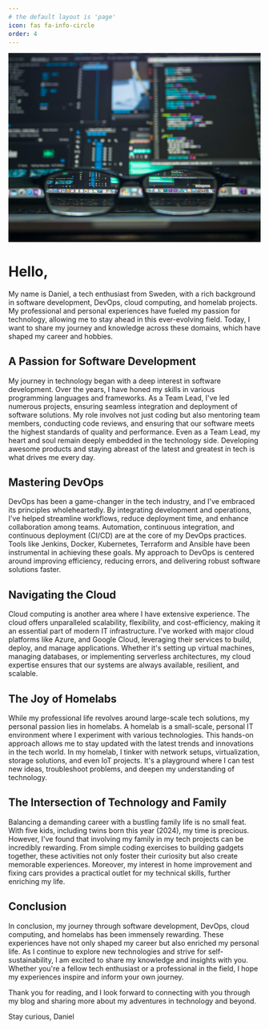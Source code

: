 ```yaml
---
# the default layout is 'page'
icon: fas fa-info-circle
order: 4
---
```


![Desktop View](/assets/img/pages/about/pexels-kevin-ku-92347-577585.jpg)

# Hello,
My name is Daniel, a tech enthusiast from Sweden, with a rich background in software development, DevOps, cloud computing, and homelab projects. My professional and personal experiences have fueled my passion for technology, allowing me to stay ahead in this ever-evolving field. Today, I want to share my journey and knowledge across these domains, which have shaped my career and hobbies.

## A Passion for Software Development

My journey in technology began with a deep interest in software development. Over the years, I have honed my skills in various programming languages and frameworks. As a Team Lead, I've led numerous projects, ensuring seamless integration and deployment of software solutions. My role involves not just coding but also mentoring team members, conducting code reviews, and ensuring that our software meets the highest standards of quality and performance. Even as a Team Lead, my heart and soul remain deeply embedded in the technology side. Developing awesome products and staying abreast of the latest and greatest in tech is what drives me every day.

## Mastering DevOps

DevOps has been a game-changer in the tech industry, and I've embraced its principles wholeheartedly. By integrating development and operations, I've helped streamline workflows, reduce deployment time, and enhance collaboration among teams. Automation, continuous integration, and continuous deployment (CI/CD) are at the core of my DevOps practices. Tools like Jenkins, Docker, Kubernetes, Terraform and Ansible have been instrumental in achieving these goals. My approach to DevOps is centered around improving efficiency, reducing errors, and delivering robust software solutions faster.

## Navigating the Cloud

Cloud computing is another area where I have extensive experience. The cloud offers unparalleled scalability, flexibility, and cost-efficiency, making it an essential part of modern IT infrastructure. I've worked with major cloud platforms like Azure, and Google Cloud, leveraging their services to build, deploy, and manage applications. Whether it's setting up virtual machines, managing databases, or implementing serverless architectures, my cloud expertise ensures that our systems are always available, resilient, and scalable.

## The Joy of Homelabs

While my professional life revolves around large-scale tech solutions, my personal passion lies in homelabs. A homelab is a small-scale, personal IT environment where I experiment with various technologies. This hands-on approach allows me to stay updated with the latest trends and innovations in the tech world. In my homelab, I tinker with network setups, virtualization, storage solutions, and even IoT projects. It's a playground where I can test new ideas, troubleshoot problems, and deepen my understanding of technology.

## The Intersection of Technology and Family

Balancing a demanding career with a bustling family life is no small feat. With five kids, including twins born this year (2024), my time is precious. However, I've found that involving my family in my tech projects can be incredibly rewarding. From simple coding exercises to building gadgets together, these activities not only foster their curiosity but also create memorable experiences. Moreover, my interest in home improvement and fixing cars provides a practical outlet for my technical skills, further enriching my life.

## Conclusion

In conclusion, my journey through software development, DevOps, cloud computing, and homelabs has been immensely rewarding. These experiences have not only shaped my career but also enriched my personal life. As I continue to explore new technologies and strive for self-sustainability, I am excited to share my knowledge and insights with you. Whether you're a fellow tech enthusiast or a professional in the field, I hope my experiences inspire and inform your own journey.

Thank you for reading, and I look forward to connecting with you through my blog and sharing more about my adventures in technology and beyond.

Stay curious,
Daniel
